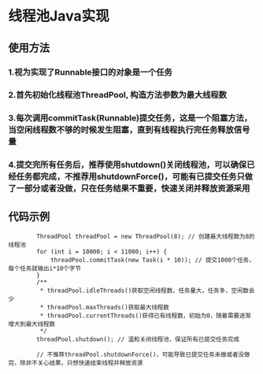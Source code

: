 # 线程池Java实现

## 使用方法

### 1.视为实现了Runnable接口的对象是一个任务

### 2.首先初始化线程池ThreadPool, 构造方法参数为最大线程数

### 3.每次调用commitTask(Runnable)提交任务，这是一个阻塞方法，当空闲线程数不够的时候发生阻塞，直到有线程执行完任务释放信号量

### 4.提交完所有任务后，推荐使用shutdown()关闭线程池，可以确保已经任务都完成，不推荐用shutdownForce()，可能有已提交任务只做了一部分或者没做，只在任务结果不重要，快速关闭并释放资源采用

## 代码示例

```
        ThreadPool threadPool = new ThreadPool(8); // 创建最大线程数为8的线程池
        for (int i = 10000; i < 11000; i++) {
            threadPool.commitTask(new Task(i * 10)); // 提交1000个任务，每个任务就输出i*10个字节
        }
        /**
         * threadPool.idleThreads()获取空闲线程数，任务量大，任务多，空闲数会少
         * threadPool.maxThreads()获取最大线程数
         * threadPool.currentThreads()获得已有线程数，初始为0，随着需要逐渐增大到最大线程数
         */
        threadPool.shutdown(); // 温和关闭线程池，保证所有已提交任务完成

        // 不推荐threadPool.shutdownForce()，可能导致已提交任务未做或者没做完，除非不关心结果，只想快速结束线程并释放资源
```